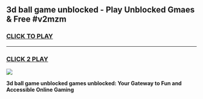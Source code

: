 
## 3d ball game unblocked - Play Unblocked Gmaes & Free #v2mzm
<h3>
<a href="https://premium.freeplayer.one?title=3d_ball_game_unblocked&ref=01M">CLICK TO PLAY</a></h3>
<hr>

<h3>
<a href="https://premium.freeplayer.one?title=3d_ball_game_unblocked&ref=01M">CLICK 2 PLAY</a>
  
</h3>

<a href="https://premium.freeplayer.one?title=3d_ball_game_unblocked&ref=01M"><img src="https://clearcache.store/games.png"></a>


**3d ball game unblocked games unblocked: Your Gateway to Fun and Accessible Online Gaming**
